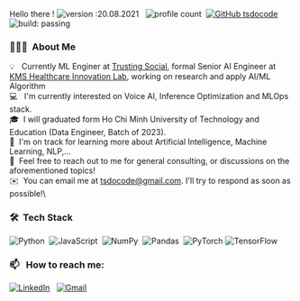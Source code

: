 

Hello there !
![version :20.08.2021](https://img.shields.io/badge/version-21.01.2001-informational) &nbsp;
![profile count](https://komarev.com/ghpvc/?username=tsdocode&color=red)&nbsp;
[![GitHub tsdocode](https://img.shields.io/github/followers/tsdocode?label=follow&style=social)](https://github.com/AbhishekSinghDhadwal)&nbsp;
![build: passing](https://img.shields.io/badge/build-passing-success)
### 👨🏻‍💻 &nbsp;About Me

💡 &nbsp; Currently ML Enginer at [Trusting Social](https://trustingsocial.com/), formal Senior AI Engineer at [KMS Healthcare Innovation Lab](https://il.kms-healthcare.com/), working on research and apply AI/ML Algorithm \
💻 &nbsp; I'm currently interested on Voice AI, Inference Optimization and MLOps stack. \
🎓 &nbsp;I will graduated form Ho Chi Minh University of Technology and Education (Data Engineer, Batch of 2023).\
🌱 &nbsp;I'm on track for learning more about Artificial Intelligence, Machine Learning, NLP,...\
💬 &nbsp;Feel free to reach out to me for general consulting, or discussions on the aforementioned topics!\
✉️ &nbsp;You can email me at tsdocode@gmail.com. I'll try to respond as soon as possible!\

### 🛠 &nbsp;Tech Stack

![Python](https://img.shields.io/badge/-Python-05122A?style=flat&logo=python)&nbsp;
![JavaScript](https://img.shields.io/badge/-JavaScript-05122A?style=flat&logo=javascript)&nbsp;
![NumPy](https://img.shields.io/badge/numpy%20-%23013243.svg?&style=flat&logo=numpy&logoColor=white)&nbsp;
![Pandas](https://img.shields.io/badge/pandas%20-%23150458.svg?&style=flat&logo=pandas&logoColor=white)&nbsp;
![PyTorch](https://img.shields.io/badge/PyTorch-%23EE4C2C.svg?style=for-the-badge&logo=PyTorch&logoColor=white)
![TensorFlow](https://img.shields.io/badge/TensorFlow-%23FF6F00.svg?style=for-the-badge&logo=TensorFlow&logoColor=white)
### 📫 &nbsp; How to reach me:


<a href="https://www.linkedin.com/in/tsdocode//"><img alt="LinkedIn" src="https://img.shields.io/badge/linkedin%20-%230077B5.svg?&style=flat&logo=linkedin&logoColor=white"/></a> &nbsp;
<a href="mailto:tsdocode@gmail.com"><img alt="Gmail" src="https://img.shields.io/badge/Gmail-D14836?style=flat&logo=gmail&logoColor=white" /></a> &nbsp;









